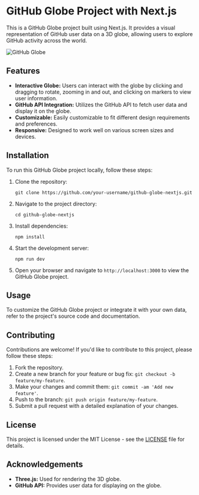 # GitHub Globe Project with Next.js

This is a GitHub Globe project built using Next.js. It provides a visual representation of GitHub user data on a 3D globe, allowing users to explore GitHub activity across the world.

![GitHub Globe](link_to_image_here)

## Features

- **Interactive Globe:** Users can interact with the globe by clicking and dragging to rotate, zooming in and out, and clicking on markers to view user information.
- **GitHub API Integration:** Utilizes the GitHub API to fetch user data and display it on the globe.
- **Customizable:** Easily customizable to fit different design requirements and preferences.
- **Responsive:** Designed to work well on various screen sizes and devices.

## Installation

To run this GitHub Globe project locally, follow these steps:

1. Clone the repository:

   ```
   git clone https://github.com/your-username/github-globe-nextjs.git
   ```

2. Navigate to the project directory:

   ```
   cd github-globe-nextjs
   ```

3. Install dependencies:

   ```
   npm install
   ```

4. Start the development server:

   ```
   npm run dev
   ```

5. Open your browser and navigate to `http://localhost:3000` to view the GitHub Globe project.

## Usage

To customize the GitHub Globe project or integrate it with your own data, refer to the project's source code and documentation.

## Contributing

Contributions are welcome! If you'd like to contribute to this project, please follow these steps:

1. Fork the repository.
2. Create a new branch for your feature or bug fix: `git checkout -b feature/my-feature`.
3. Make your changes and commit them: `git commit -am 'Add new feature'`.
4. Push to the branch: `git push origin feature/my-feature`.
5. Submit a pull request with a detailed explanation of your changes.

## License

This project is licensed under the MIT License - see the [LICENSE](LICENSE) file for details.

## Acknowledgements

- **Three.js:** Used for rendering the 3D globe.
- **GitHub API:** Provides user data for displaying on the globe.
